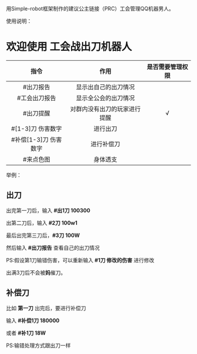 用Simple-robot框架制作的建议公主链接（PRC）工会管理QQ机器男人。

使用说明：
# 欢迎使用 工会战出刀机器人
|         指令          |             作用             | 是否需要管理权限 |
| :-------------------: | :--------------------------: | :--------------: |
|       #出刀报告       |     显示出自己的出刀情况     |                  |
|     #工会出刀报告     |     显示全公会的出刀情况     |                  |
|       #出刀提醒       | 对群内没有出刀的玩家进行提醒 |        √         |
|   #[1-3]刀 伤害数字   |           进行出刀           |                  |  |
| #补偿[1-3]刀 伤害数字 |          进行补偿刀          |                  |  |
| #来点色图             |          身体透支            |                  |  |

举例：
## 出刀

出完第一刀后，输入 **#出1刀 100300**

出第二刀后，输入 **#2刀 100w1**

最后出完第三刀后，**#3刀 100W**

然后输入 **#出刀报告** 查看自己的出刀情况

PS:假设第1刀输错伤害，可以重新输入 **#1刀 修改的伤害** 进行修改

出满3刀后不会被**妈**催刀。

## 补偿刀

比如 **第一刀** 出完后，要进行补偿刀

输入 **#补偿1刀 180000**

或者 **#补1刀 18W**

PS:输错处理方式跟出刀一样
